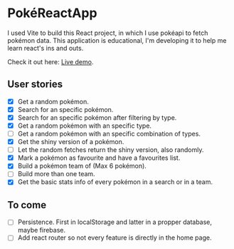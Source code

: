 # PokéReactApp
I used Vite to build this React project, in which I use pokéapi to fetch pokémon data. This application is educational, I'm developing it to help me learn react's ins and outs.
<p>Check it out here: <a href="https://andrespradomorgaz.com/pokereactapp/">Live demo</a>.</p>

## User stories
- [x] Get a random pokémon.
- [x] Search for an specific pokémon.
- [x] Search for an specific pokémon after filtering by type.
- [x] Get a random pokémon with an specific type.
- [ ] Get a random pokémon with an specific combination of types.
- [x] Get the shiny version of a pokémon.
- [ ] Let the random fetches return the shiny version, also randomly.
- [x] Mark a pokémon as favourite and have a favourites list.
- [x] Build a pokémon team of (Max 6 pokémon).
- [ ] Build more than one team.
- [x] Get the basic stats info of every pokémon in a search or in a team.

## To come
- [ ] Persistence. First in localStorage and latter in a propper database, maybe firebase.
- [ ] Add react router so not every feature is directly in the home page.